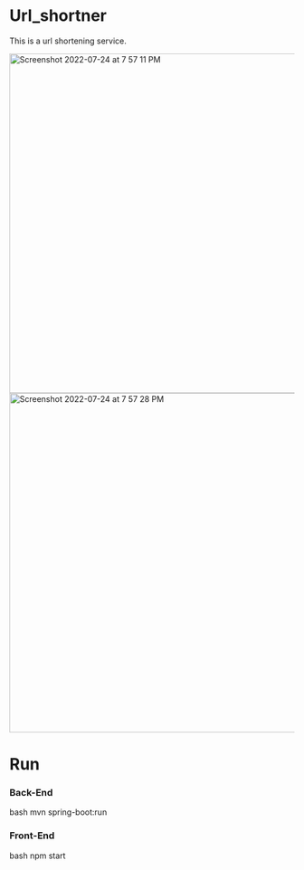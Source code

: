 # Url_shortner
This is a url shortening service.

<img width="600" alt="Screenshot 2022-07-24 at 7 57 11 PM" src="https://user-images.githubusercontent.com/85245914/181692543-1181610e-4e88-426f-9c81-ac77a7889bce.png">
<img width="600" alt="Screenshot 2022-07-24 at 7 57 28 PM" src="https://user-images.githubusercontent.com/85245914/181692557-6eea52c4-aa75-44aa-8edf-df72a597ff3d.png">


# Run

### Back-End

bash
  mvn spring-boot:run


### Front-End

bash
  npm start
